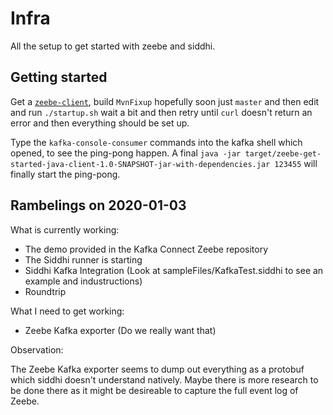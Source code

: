 # Infra

All the setup to get started with zeebe and siddhi.

## Getting started

Get a [`zeebe-client`](https://gitlab.informatik.hu-berlin.de/complexeventprocessing/zeebeclient), build `MvnFixup`
hopefully soon just `master` and then edit and run `./startup.sh` wait a bit and then retry until `curl`
doesn't return an error and then everything should be set up.

Type the `kafka-console-consumer` commands into the kafka shell which opened, to see the ping-pong happen.
A final `java -jar target/zeebe-get-started-java-client-1.0-SNAPSHOT-jar-with-dependencies.jar 123455` will finally start the ping-pong.


## Rambelings on 2020-01-03

What is currently working:
 - The demo provided in the Kafka Connect Zeebe repository
 - The Siddhi runner is starting
 - Siddhi Kafka Integration (Look at sampleFiles/KafkaTest.siddhi to see an example and industructions)
 - Roundtrip

What I need to get working:
 - Zeebe Kafka exporter (Do we really want that)

Observation:

The Zeebe Kafka exporter seems to dump out everything as a protobuf which siddhi doesn't understand natively.
Maybe there is more research to be done there as it might be desireable to capture the full event log of Zeebe.

